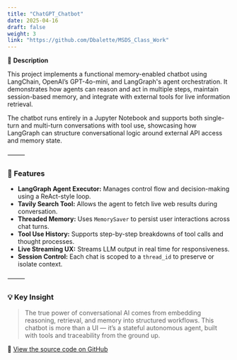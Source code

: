 ```yaml
---
title: "ChatGPT_Chatbot"
date: 2025-04-16
draft: false
weight: 3
link: "https://github.com/Dbalette/MSDS_Class_Work"
---
```


📘 **Description**

This project implements a functional memory-enabled chatbot using LangChain, OpenAI’s GPT-4o-mini, and LangGraph's agent orchestration. It demonstrates how agents can reason and act in multiple steps, maintain session-based memory, and integrate with external tools for live information retrieval.

<!--more-->

The chatbot runs entirely in a Jupyter Notebook and supports both single-turn and multi-turn conversations with tool use, showcasing how LangGraph can structure conversational logic around external API access and memory state.

⸻

### 🔧 Features

- **LangGraph Agent Executor:** Manages control flow and decision-making using a ReAct-style loop.
- **Tavily Search Tool:** Allows the agent to fetch live web results during conversation.
- **Threaded Memory:** Uses `MemorySaver` to persist user interactions across chat turns.
- **Tool Use History:** Supports step-by-step breakdowns of tool calls and thought processes.
- **Live Streaming UX:** Streams LLM output in real time for responsiveness.
- **Session Control:** Each chat is scoped to a `thread_id` to preserve or isolate context.

⸻

### 💡 Key Insight

> The true power of conversational AI comes from embedding reasoning, retrieval, and memory into structured workflows. This chatbot is more than a UI — it’s a stateful autonomous agent, built with tools and traceability from the ground up.

🔗 [View the source code on GitHub](https://github.com/Dbalette/MSDS_Class_Work)
